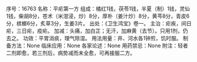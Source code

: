 序号：16763
名称：平疟第一方
组成：橘红1钱，茯苓1钱，半夏（制）1钱，灵仙1钱，柴胡8分，苍术（米泔浸，炒）8分，厚朴（姜汁炒）8分，黄芩8分，青皮6分，槟榔6分，炙草3分，生姜3片。
出处：《卫生鸿宝》卷一。
主治：疟疾，间日疟，三日疟，疫疟。
加减：头痛，加白芷；无汗，加麻黄（去节）。只用1剂，仍去之。
功效：平胃消痰，理气除湿。
用法用量：井、河水各1钟煎，饥时服。
制备方法：None
临床应用：None
各家论述：None
用药禁忌：None
附注：轻者二剂即愈，若三剂后，病势减而未全愈，可再接服二方。
